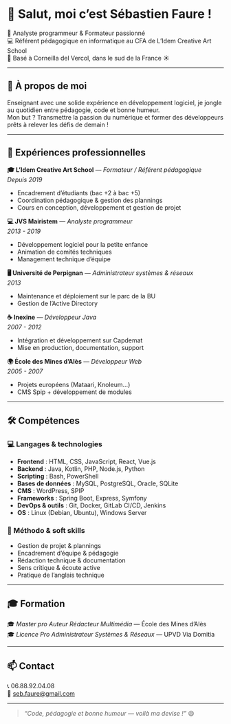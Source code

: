 # 👋 Salut, moi c’est Sébastien Faure !

🎯 Analyste programmeur & Formateur passionné  
💻 Référent pédagogique en informatique au CFA de L’Idem Creative Art School  
📍 Basé à Corneilla del Vercol, dans le sud de la France ☀️  

---

## 🧠 À propos de moi

Enseignant avec une solide expérience en développement logiciel, je jongle au quotidien entre pédagogie, code et bonne humeur.  
Mon but ? Transmettre la passion du numérique et former des développeurs prêts à relever les défis de demain !

---

## 💼 Expériences professionnelles

**🎓 L’Idem Creative Art School** — *Formateur / Référent pédagogique*  
*Depuis 2019*  
- Encadrement d’étudiants (bac +2 à bac +5)  
- Coordination pédagogique & gestion des plannings  
- Cours en conception, développement et gestion de projet  

**💻 JVS Mairistem** — *Analyste programmeur*  
*2013 - 2019*  
- Développement logiciel pour la petite enfance  
- Animation de comités techniques  
- Management technique d’équipe  

**🖥️ Université de Perpignan** — *Administrateur systèmes & réseaux*  
*2013*  
- Maintenance et déploiement sur le parc de la BU  
- Gestion de l’Active Directory  

**☕ Inexine** — *Développeur Java*  
*2007 - 2012*  
- Intégration et développement sur Capdemat  
- Mise en production, documentation, support  

**🌍 École des Mines d’Alès** — *Développeur Web*  
*2005 - 2007*  
- Projets européens (Mataari, Knoleum…)  
- CMS Spip + développement de modules

---

## 🛠️ Compétences

### 💻 Langages & technologies

- **Frontend** : HTML, CSS, JavaScript, React, Vue.js  
- **Backend** : Java, Kotlin, PHP, Node.js, Python  
- **Scripting** : Bash, PowerShell  
- **Bases de données** : MySQL, PostgreSQL, Oracle, SQLite  
- **CMS** : WordPress, SPIP  
- **Frameworks** : Spring Boot, Express, Symfony  
- **DevOps & outils** : Git, Docker, GitLab CI/CD, Jenkins  
- **OS** : Linux (Debian, Ubuntu), Windows Server  

### 🧰 Méthodo & soft skills

- Gestion de projet & plannings  
- Encadrement d’équipe & pédagogie  
- Rédaction technique & documentation  
- Sens critique & écoute active  
- Pratique de l’anglais technique

---

## 🎓 Formation

🎓 *Master pro Auteur Rédacteur Multimédia* — École des Mines d’Alès  
🎓 *Licence Pro Administrateur Systèmes & Réseaux* — UPVD Via Domitia  

---

## 📫 Contact

📞 06.88.92.04.08  
📧 seb.faure@gmail.com  

---

> *“Code, pédagogie et bonne humeur — voilà ma devise !”* 😄
